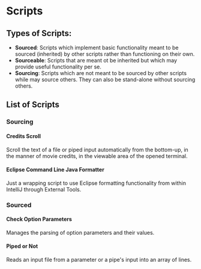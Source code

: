# Scripts
<h2>Types of Scripts:</h2>
<ul>
<li><b>Sourced</b>: Scripts which implement basic functionality meant to be sourced (inherited) by other scripts rather than functioning on their own.</li>
<li><b>Sourceable</b>: Scripts that are meant ot be inherited but which may provide useful functionality per se.</li>
<li><b>Sourcing</b>: Scripts which are not meant to be sourced by other scripts while may source others. They can also be stand-alone without sourcing others.</li>
</ul>
<h2>List of Scripts</h2>
<h3>Sourcing</h3>
<h4>Credits Scroll</h4>
<p>Scroll the text of a file or piped input automatically from the bottom-up, in the manner of movie credits, in the viewable area of the opened terminal.
<h4>Eclipse Command Line Java Formatter</h4>
<p>Just a wrapping script to use Eclipse formatting functionality from within IntelliJ through External Tools.</p>
<h3>Sourced</h3>
<h4>Check Option Parameters</h4>
<p>Manages the parsing of option parameters and their values.</p>
<h4>Piped or Not</h4>
<p>Reads an input file from a parameter or a pipe's input into an array of lines.</p>

